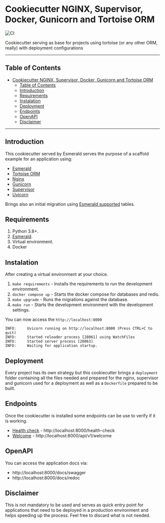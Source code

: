 # Cookiecutter NGINX, Supervisor, Docker, Gunicorn and Tortoise ORM

![CI](https://github.com/tarsil/esmerald-tortoise-nginx-gunicorn-supervisor/actions/workflows/main.yml/badge.svg)

Cookiecutter serving as base for projects using tortoise (or any other ORM, really) with deployment
configurations

---

## Table of Contents

- [Cookiecutter NGINX, Supervisor, Docker, Gunicorn and Tortoise ORM](#cookiecutter-nginx-supervisor-docker-gunicorn-and-tortoise-orm)
    - [Table of Contents](#table-of-contents)
    - [Introduction](#introduction)
    - [Requirements](#requirements)
    - [Instalation](#instalation)
    - [Deployment](#deployment)
    - [Endpoints](#endpoints)
    - [OpenAPI](#openapi)
    - [Disclaimer](#disclaimer)

---

## Introduction

This cookiecutter served by Esmerald serves the purpose of a scaffold example for an application
using:

* [Esmerald](https://esmerald.dymmond.com)
* [Tortoise ORM](https://tortoise.github.io/)
* [Nginx](https://www.nginx.com/)
* [Gunicorn](https://gunicorn.org/)
* [Supervisor](http://supervisord.org/)
* [Uvicorn](https://www.uvicorn.org/)

Brings also an initial migration using [Esmerald supported](https://esmerald.dymmond.com/databases/tortoise/models/)
tables.

## Requirements

1. Python 3.8+.
2. [Esmerald](https://esmerald.dymmond.com).
3. Virtual environment.
4. Docker

## Instalation

After creating a virtual environment at your choice.

1. `make requirements` - Installs the requirements to run the development environment.
2. `docker compose up` - Starts the docker compose for databases and redis.
3. `make upgrade` - Runs the migrations against the database.
4. `make run` - Starts the development environment with the development settings.

You can now access the `http://localhost:8000`

```shell
INFO:     Uvicorn running on http://localhost:8000 (Press CTRL+C to quit)
INFO:     Started reloader process [28061] using WatchFiles
INFO:     Started server process [28063]
INFO:     Waiting for application startup.
```

## Deployment

Every project has its own strategy but this cookiecutter brings a `deployment` folder containing
all the files needed and prepared for the nginx, supervisor and gunicorn used for a deployment
as well as a `Dockerfile` prepared to be built.

## Endpoints

Once the cookiecutter is installed some endpoints can be use to verify if it is working.

* [Health check](http://localhost:8000/health-check) - http://localhost:8000/health-check
* [Welcome](http://localhost:8000/api/v1/welcome) - http://localhost:8000/api/v1/welcome

## OpenAPI

You can access the application docs via:

* http://localhost:8000/docs/swagger
* http://localhost:8000/docs/redoc

## Disclaimer

This is not mandatory to be used and serves as quick entry point for applications that need to be
deployed in a production environment and helps speeding up the process. Feel free to discard what is
not needed.
